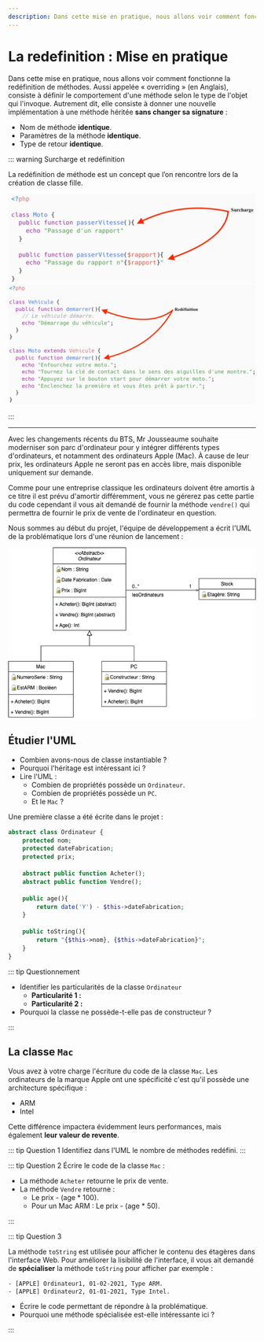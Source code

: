 ```yaml
---
description: Dans cette mise en pratique, nous allons voir comment fonctionne la redéfinition de méthodes. Aussi appelée « overriding » (en Anglais), consiste à définir le comportement d'une méthode selon le type de l'objet qui l'invoque.
---
```


# La redefinition : Mise en pratique

Dans cette mise en pratique, nous allons voir comment fonctionne la redéfinition de méthodes. Aussi appelée « overriding » (en Anglais), consiste à définir le comportement d'une méthode selon le type de l'objet qui l'invoque. Autrement dit, elle consiste à donner une nouvelle implémentation à une méthode héritée **sans changer sa signature** :

- Nom de méthode **identique**.
- Paramètres de la méthode **identique**.
- Type de retour **identique**.

::: warning Surcharge et redéfinition

La redéfinition de méthode est un concept que l’on rencontre lors de la création de classe fille.

![Exemple surcharge](./res/exemple-surcharge.jpeg)
![Exemple Redéfinition](./res/exemple-redefinition.jpeg)

:::

---

Avec les changements récents du BTS, Mr Jousseaume souhaite moderniser son parc d'ordinateur pour y intégrer différents types d'ordinateurs, et notamment des ordinateurs Apple (Mac). À cause de leur prix, les ordinateurs Apple ne seront pas en accès libre, mais disponible uniquement sur demande.

Comme pour une entreprise classique les ordinateurs doivent être amortis à ce titre il est prévu d'amortir différemment, vous ne gérerez pas cette partie du code cependant il vous ait demandé de fournir la méthode `vendre()` qui permettra de fournir le prix de vente de l'ordinateur en question.

Nous sommes au début du projet, l'équipe de développement a écrit l'UML de la problématique lors d'une réunion de lancement :

![UML du problème](./res/uml_redefinition_exercice.png)

## Étudier l'UML

- Combien avons-nous de classe instantiable ?
- Pourquoi l'héritage est intéressant ici ?
- Lire l'UML :
  - Combien de propriétés possède un `Ordinateur`.
  - Combien de propriétés possède un `PC`.
  - Et le `Mac` ?

Une première classe a été écrite dans le projet :

```php
abstract class Ordinateur {
    protected nom;
    protected dateFabrication;
    protected prix;

    abstract public function Acheter();
    abstract public function Vendre();

    public age(){
        return date('Y') - $this->dateFabrication;
    }

    public toString(){
        return "{$this->nom}, {$this->dateFabrication}";
    }
}
```

::: tip Questionnement

- Identifier les particularités de la classe `Ordinateur`
  - **Particularité 1 :**
  - **Particularité 2 :**
- Pourquoi la classe ne possède-t-elle pas de constructeur ?

:::

## La classe `Mac`

Vous avez à votre charge l'écriture du code de la classe `Mac`. Les ordinateurs de la marque Apple ont une spécificité c'est qu'il possède une architecture spécifique :

- ARM
- Intel

Cette différence impactera évidemment leurs performances, mais également **leur valeur de revente**.

::: tip Question 1
Identifiez dans l'UML le nombre de méthodes redéfini.
:::

::: tip Question 2
Écrire le code de la classe `Mac` :

- La méthode `Acheter` retourne le prix de vente.
- La méthode `Vendre` retourne :
  - Le prix - (age \* 100).
  - Pour un Mac ARM : Le prix - (age \* 50).

:::

::: tip Question 3

La méthode `toString` est utilisée pour afficher le contenu des étagères dans l'interface Web. Pour améliorer la lisibilité de l'interface, il vous ait demandé de **spécialiser** la méthode `toString` pour afficher par exemple :

```text
- [APPLE] Ordinateur1, 01-02-2021, Type ARM.
- [APPLE] Ordinateur2, 01-01-2021, Type Intel.
```

- Écrire le code permettant de répondre à la problématique.
- Pourquoi une méthode spécialisée est-elle intéressante ici ?

:::
